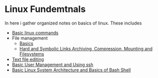 # Linux Fundemtnals
In here i gather organized notes on basics of linux. These includes
- [Basic linux commands](1-basics)
- File management
    - [Basics](2-basic-file-management)
    - [Hard and Symbolic Links,Archiving, Compression, Mounting and Filesystems](3-advanced-file-management)
- [Text file editing](4-working-with-texts)
- [Basic User Management and Using ssh](5-connecting-to-a-server)
- [Basic Linux System Architecture and Basics of Bash Shell](6-bash)